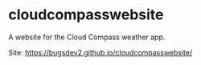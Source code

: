 # cloudcompasswebsite
A website for the Cloud Compass weather app.

Site: https://bugsdev2.github.io/cloudcompasswebsite/

